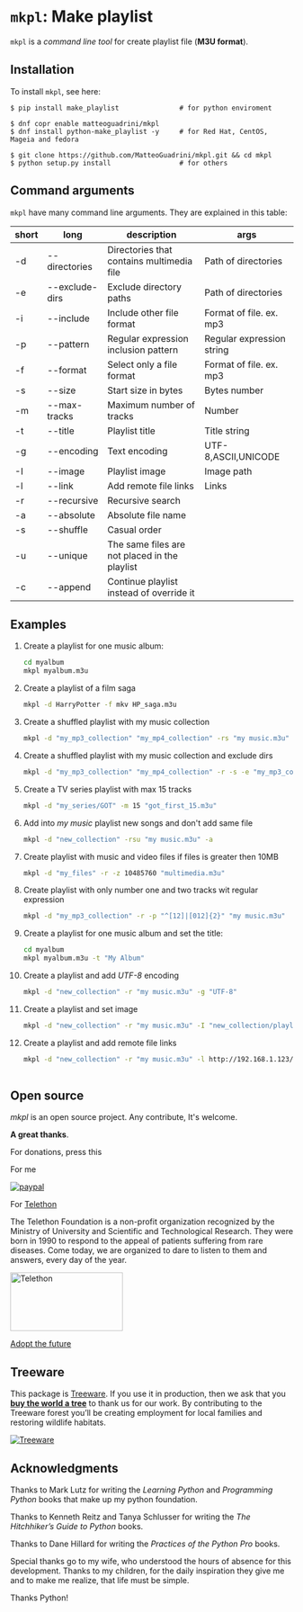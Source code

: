 # ``mkpl``: Make playlist

``mkpl`` is a _command line tool_ for create playlist file (**M3U format**).

## Installation

To install ``mkpl``, see here:

```console
$ pip install make_playlist               # for python enviroment

$ dnf copr enable matteoguadrini/mkpl
$ dnf install python-make_playlist -y     # for Red Hat, CentOS, Mageia and fedora

$ git clone https://github.com/MatteoGuadrini/mkpl.git && cd mkpl
$ python setup.py install                 # for others
```

## Command arguments

``mkpl`` have many command line arguments. They are explained in this table:

| short | long           | description                                   | args                      |
|-------|----------------|-----------------------------------------------|---------------------------|
| -d    | --directories  | Directories that contains multimedia file     | Path of directories       |
| -e    | --exclude-dirs | Exclude directory paths                       | Path of directories       |
| -i    | --include      | Include other file format                     | Format of file. ex. mp3   |
| -p    | --pattern      | Regular expression inclusion pattern          | Regular expression string |
| -f    | --format       | Select only a file format                     | Format of file. ex. mp3   |
| -s    | --size         | Start size in bytes                           | Bytes number              |
| -m    | --max-tracks   | Maximum number of tracks                      | Number                    |
| -t    | --title        | Playlist title                                | Title string              |
| -g    | --encoding     | Text encoding                                 | UTF-8,ASCII,UNICODE       |
| -I    | --image        | Playlist image                                | Image path                |
| -l    | --link         | Add remote file links                         | Links                     |
| -r    | --recursive    | Recursive search                              |                           |
| -a    | --absolute     | Absolute file name                            |                           |
| -s    | --shuffle      | Casual order                                  |                           |
| -u    | --unique       | The same files are not placed in the playlist |                           |
| -c    | --append       | Continue playlist instead of override it      |                           |

## Examples

1. Create a playlist for one music album:

    ```bash
    cd myalbum
    mkpl myalbum.m3u
    ```

2. Create a playlist of a film saga

    ```bash
    mkpl -d HarryPotter -f mkv HP_saga.m3u
    ```

3. Create a shuffled playlist with my music collection

    ```bash
    mkpl -d "my_mp3_collection" "my_mp4_collection" -rs "my music.m3u"
    ```
   
4. Create a shuffled playlist with my music collection and exclude dirs

    ```bash
    mkpl -d "my_mp3_collection" "my_mp4_collection" -r -s -e "my_mp3_collection/metallica" "my_mp3_collection/dk" "my music.m3u"
    ```
   
5. Create a TV series playlist with max 15 tracks

    ```bash
    mkpl -d "my_series/GOT" -m 15 "got_first_15.m3u"
    ```
   
6. Add into _my music_ playlist new songs and don't add same file

    ```bash
    mkpl -d "new_collection" -rsu "my music.m3u" -a
    ```
   
7. Create playlist with music and video files if files is greater then 10MB

    ```bash
    mkpl -d "my_files" -r -z 10485760 "multimedia.m3u"
    ```
   
8. Create playlist with only number one and two tracks wit regular expression

    ```bash
    mkpl -d "my_mp3_collection" -r -p "^[12]|[012]{2}" "my music.m3u"
    ```

9. Create a playlist for one music album and set the title:

    ```bash
    cd myalbum
    mkpl myalbum.m3u -t "My Album"
    ```
   
10. Create a playlist and add _UTF-8_ encoding

    ```bash
    mkpl -d "new_collection" -r "my music.m3u" -g "UTF-8"
    ```

11. Create a playlist and set image

    ```bash
    mkpl -d "new_collection" -r "my music.m3u" -I "new_collection/playlist_cover.jpg"
    ```

12. Create a playlist and add remote file links

    ```bash
    mkpl -d "new_collection" -r "my music.m3u" -l http://192.168.1.123/mp3/song1.mp3, http://192.168.1.123/mp3/song2.mp4
   
## Open source
_mkpl_ is an open source project. Any contribute, It's welcome.

**A great thanks**.

For donations, press this

For me

[![paypal](https://www.paypalobjects.com/en_US/i/btn/btn_donateCC_LG.gif)](https://www.paypal.me/guos)

For [Telethon](http://www.telethon.it/)

The Telethon Foundation is a non-profit organization recognized by the Ministry of University and Scientific and Technological Research.
They were born in 1990 to respond to the appeal of patients suffering from rare diseases.
Come today, we are organized to dare to listen to them and answers, every day of the year.

<a href="https://www.telethon.it/sostienici/dona-ora"> <img src="https://www.telethon.it/dev/_nuxt/img/c6d474e.svg" alt="Telethon" title="Telethon" width="200" height="104" /> </a>

[Adopt the future](https://www.ioadottoilfuturo.it/)


## Treeware  

This package is [Treeware](https://treeware.earth). If you use it in production, 
then we ask that you [**buy the world a tree**](https://plant.treeware.earth/matteoguadrini/mkpl) to thank us for our work. 
By contributing to the Treeware forest you’ll be creating employment for local families and restoring wildlife habitats.

[![Treeware](https://img.shields.io/badge/dynamic/json?color=brightgreen&label=Treeware&query=%24.total&url=https%3A%2F%2Fpublic.offset.earth%2Fusers%2Ftreeware%2Ftrees)](https://treeware.earth)


## Acknowledgments

Thanks to Mark Lutz for writing the _Learning Python_ and _Programming Python_ books that make up my python foundation.

Thanks to Kenneth Reitz and Tanya Schlusser for writing the _The Hitchhiker’s Guide to Python_ books.

Thanks to Dane Hillard for writing the _Practices of the Python Pro_ books.

Special thanks go to my wife, who understood the hours of absence for this development. 
Thanks to my children, for the daily inspiration they give me and to make me realize, that life must be simple.

Thanks Python!